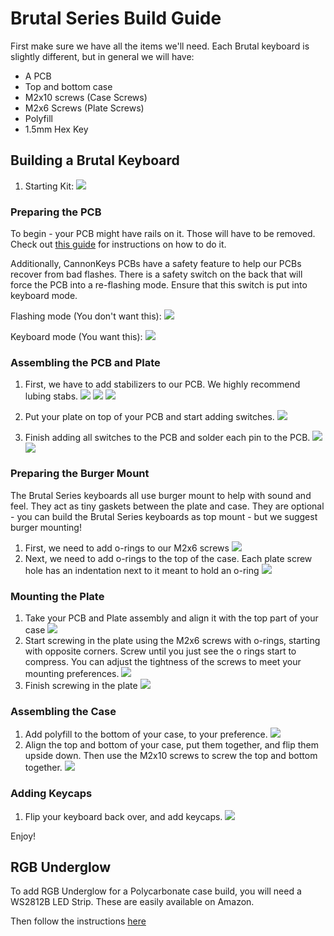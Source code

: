 # Brutal Series Build Guide

First make sure we have all the items we'll need.
Each Brutal keyboard is slightly different, but in general we will have:

* A PCB
* Top and bottom case
* M2x10 screws (Case Screws)
* M2x6 Screws (Plate Screws)
* Polyfill
* 1.5mm Hex Key

## Building a Brutal Keyboard
1. Starting Kit:
![](../images/brutal_series/01-start.jpg)

### Preparing the PCB
To begin - your PCB might have rails on it. Those will have to be removed. 
Check out [this guide](../removing_pcb_rails.md) for instructions on how to do it.

Additionally, CannonKeys PCBs have a safety feature to help our PCBs recover from bad flashes. There is a safety switch on the back that will force the PCB into a re-flashing mode. Ensure that this switch is put into keyboard mode.

Flashing mode (You don't want this):
![](../images/brutal_series/15-bootloader-switch.jpg)

Keyboard mode (You want this):
![](../images/brutal_series/16-keyboard-mode.jpg)


### Assembling the PCB and Plate
1. First, we have to add stabilizers to our PCB. We highly recommend lubing stabs.
![](../images/brutal_series/02-assemble-stabs.jpg)
![](../images/brutal_series/03-add-stabs-pcbs.jpg)
![](../images/brutal_series/04-all-stabs.jpg)


1. Put your plate on top of your PCB and start adding switches.
![](../images/brutal_series/05-add-plate.jpg)
1. Finish adding all switches to the PCB and solder each pin to the PCB.
![](../images/brutal_series/06-all-switches.jpg)
![](../images/brutal_series/07-switches-soldered.jpg)


### Preparing the Burger Mount
The Brutal Series keyboards all use burger mount to help with sound and feel. They act as tiny gaskets between the plate and case. They are optional - you can build the Brutal Series keyboards as top mount - but we suggest burger mounting!

1. First, we need to add o-rings to our M2x6 screws
![](../images/brutal_series/08-oring-screws.jpg)
1. Next, we need to add o-rings to the top of the case. Each plate screw hole has an indentation next to it meant to hold an o-ring
![](../images/brutal_series/09-oring-top.jpg)

### Mounting the Plate
1. Take your PCB and Plate assembly and align it with the top part of your case
![](../images/brutal_series/10-align-plate.jpg)
1. Start screwing in the plate using the M2x6 screws with o-rings, starting with opposite corners. Screw until you just see the o rings start to compress. You can adjust the tightness of the screws to meet your mounting preferences.
![](../images/brutal_series/11-screw-plate.jpg)
1. Finish screwing in the plate
![](../images/brutal_series/12-plate-all-screws.jpg)

### Assembling the Case
1. Add polyfill to the bottom of your case, to your preference.
![](../images/brutal_series/13-polyfill-case.jpg)
1. Align the top and bottom of your case, put them together, and flip them upside down. Then use the M2x10 screws to screw the top and bottom together.
![](../images/brutal_series/14-screw-case.jpg)

### Adding Keycaps
1. Flip your keyboard back over, and add keycaps.
![](../images/brutal_series/17-finished.jpg)

Enjoy!

## RGB Underglow
To add RGB Underglow for a Polycarbonate case build, you will need a WS2812B LED Strip. These are easily available on Amazon. 

Then follow the instructions [here](../rgb_underglow.md)